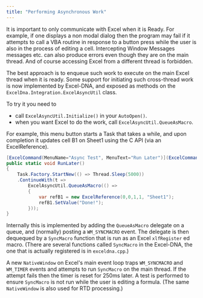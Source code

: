 ```yaml
---
title: "Performing Asynchronous Work"
---
```

It is important to only communicate with Excel when it is Ready. For example, if one displays a non modal dialog then the program may fail if it attempts to call a VBA routine in response to a button press while the user is also in the process of editing a cell. Intercepting Window Messages messages etc. can also produce errors even though they are on the main thread. And of course accessing Excel from a different thread is forbidden.

The best approach is to enqueue such work to execute on the main Excel thread when it is ready.  Some support for initiating such cross-thread work is now implemented by Excel-DNA, and exposed as methods on the `ExcelDna.Integration.ExcelAsyncUtil` class.

To try it you need to
- call `ExcelAsyncUtil.Initialize()` in your `AutoOpen()`.
- when you want Excel to do the work, call `ExcelAsyncUtil.QueueAsMacro`.

For example, this menu button starts a Task that takes a while, and
upon completion it updates cell B1 on Sheet1 using the C API (via an ExcelReference).

```csharp
[ExcelCommand(MenuName="Async Test", MenuText="Run Later")](ExcelCommand(MenuName=_Async-Test_,-MenuText=_Run-Later_))
public static void RunLater()
{
    Task.Factory.StartNew(() => Thread.Sleep(5000))
    .ContinueWith(t =>
        ExcelAsyncUtil.QueueAsMacro(() =>
        {
            var refB1 = new ExcelReference(0,0,1,1, "Sheet1");
            refB1.SetValue("Done!");
        }));
}
```

Internally this is implemented by adding the `QueueAsMacro` delegate on a queue, and (normally) posting a `WM_SYNCMACRO` event. The delegate is then dequequed by a `SyncMacro` function that is run as an Excel `xlfRegister` ed macro. (There are several functions called `SyncMacro` in the Excel-DNA, the one that is actually registered is in `exceldna.cpp`.)

A new `NativeWindow` on Excel's main event loop traps `WM_SYNCMACRO` and `WM_TIMER` events and attempts to run `SyncMacro` on the main thread. If the attempt fails then the timer is reset for 250ms later. A test is performed to ensure `SyncMacro` is not run while the user is editing a formula. (The same `NativeWindow` is also used for RTD processing.)
